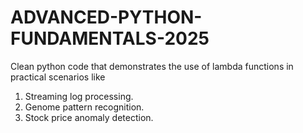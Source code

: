 

# ADVANCED-PYTHON-FUNDAMENTALS-2025
Clean python code that demonstrates the use of lambda functions in practical scenarios like
1. Streaming log processing.
2. Genome pattern recognition.
3. Stock price anomaly detection.
